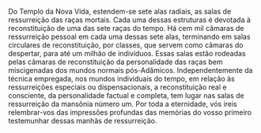 ﻿Do Templo da Nova Vida, estendem-se sete alas radiais, as salas de ressurreição das raças mortais. Cada uma dessas estruturas é devotada à reconstituição de uma das sete raças do tempo. Há cem mil câmaras de ressurreição pessoal em cada uma dessas sete alas, terminando em salas circulares de reconstituição, por classes, que servem como câmaras do despertar, para até um milhão de indivíduos. Essas salas estão rodeadas pelas câmaras de reconstituição da personalidade das raças bem miscigenadas dos mundos normais pós-Adâmicos. Independentemente da técnica empregada, nos mundos individuais do tempo, em relação às ressurreições especiais ou dispensacionais, a reconstituição real e consciente, da personalidade factual e completa, tem lugar nas salas de ressurreição da mansônia número um. Por toda a eternidade, vós ireis relembrar-vos das impressões profundas das memórias do vosso primeiro testemunhar dessas manhãs de ressurreição.